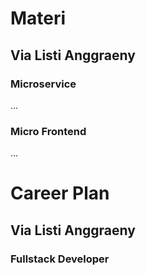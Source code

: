 # Materi
## Via Listi Anggraeny
### Microservice
...
### Micro Frontend
...
# Career Plan
## Via Listi Anggraeny
### Fullstack Developer